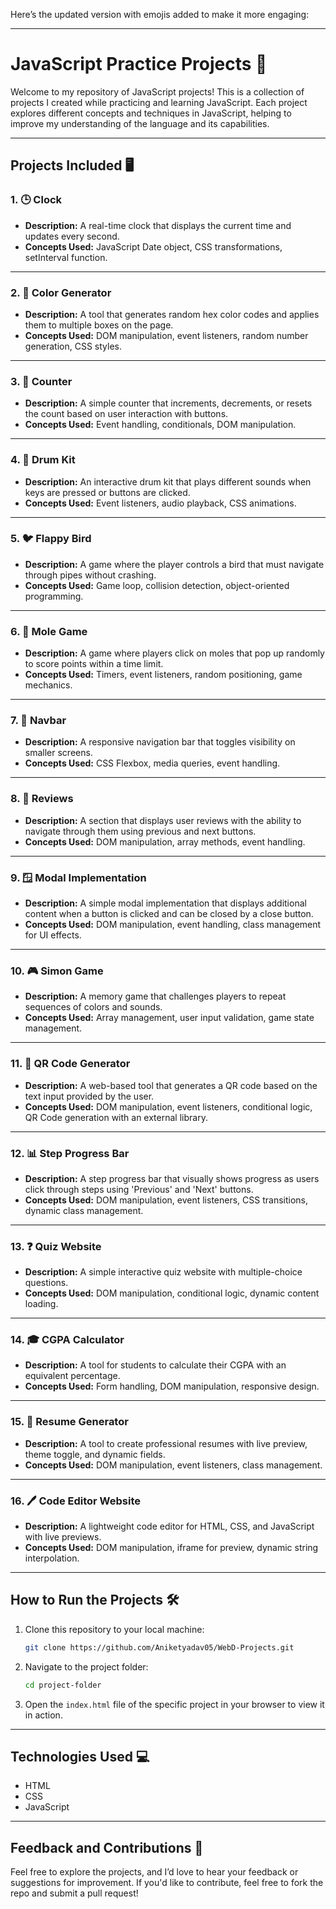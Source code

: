 Here’s the updated version with emojis added to make it more engaging:

---

# JavaScript Practice Projects 🚀

Welcome to my repository of JavaScript projects! This is a collection of projects I created while practicing and learning JavaScript. Each project explores different concepts and techniques in JavaScript, helping to improve my understanding of the language and its capabilities.

---

## Projects Included 🖥️

### **1. 🕒 Clock**  
- **Description:** A real-time clock that displays the current time and updates every second.  
- **Concepts Used:** JavaScript Date object, CSS transformations, setInterval function.

---

### **2. 🎨 Color Generator**  
- **Description:** A tool that generates random hex color codes and applies them to multiple boxes on the page.  
- **Concepts Used:** DOM manipulation, event listeners, random number generation, CSS styles.

---

### **3. 🔢 Counter**  
- **Description:** A simple counter that increments, decrements, or resets the count based on user interaction with buttons.  
- **Concepts Used:** Event handling, conditionals, DOM manipulation.

---

### **4. 🥁 Drum Kit**  
- **Description:** An interactive drum kit that plays different sounds when keys are pressed or buttons are clicked.  
- **Concepts Used:** Event listeners, audio playback, CSS animations.

---

### **5. 🐦 Flappy Bird**  
- **Description:** A game where the player controls a bird that must navigate through pipes without crashing.  
- **Concepts Used:** Game loop, collision detection, object-oriented programming.

---

### **6. 🦊 Mole Game**  
- **Description:** A game where players click on moles that pop up randomly to score points within a time limit.  
- **Concepts Used:** Timers, event listeners, random positioning, game mechanics.

---

### **7. 🧭 Navbar**  
- **Description:** A responsive navigation bar that toggles visibility on smaller screens.  
- **Concepts Used:** CSS Flexbox, media queries, event handling.

---

### **8. 💬 Reviews**  
- **Description:** A section that displays user reviews with the ability to navigate through them using previous and next buttons.  
- **Concepts Used:** DOM manipulation, array methods, event handling.

---

### **9. 🪟 Modal Implementation**  
- **Description:** A simple modal implementation that displays additional content when a button is clicked and can be closed by a close button.  
- **Concepts Used:** DOM manipulation, event handling, class management for UI effects.

---

### **10. 🎮 Simon Game**  
- **Description:** A memory game that challenges players to repeat sequences of colors and sounds.  
- **Concepts Used:** Array management, user input validation, game state management.

---

### **11. 📱 QR Code Generator**  
- **Description:** A web-based tool that generates a QR code based on the text input provided by the user.  
- **Concepts Used:** DOM manipulation, event listeners, conditional logic, QR Code generation with an external library.

---

### **12. 📊 Step Progress Bar**  
- **Description:** A step progress bar that visually shows progress as users click through steps using 'Previous' and 'Next' buttons.  
- **Concepts Used:** DOM manipulation, event listeners, CSS transitions, dynamic class management.

---

### **13. ❓ Quiz Website**  
- **Description:** A simple interactive quiz website with multiple-choice questions.  
- **Concepts Used:** DOM manipulation, conditional logic, dynamic content loading.

---

### **14. 🎓 CGPA Calculator**  
- **Description:** A tool for students to calculate their CGPA with an equivalent percentage.  
- **Concepts Used:** Form handling, DOM manipulation, responsive design.

---

### **15. 📜 Resume Generator**  
- **Description:** A tool to create professional resumes with live preview, theme toggle, and dynamic fields.  
- **Concepts Used:** DOM manipulation, event listeners, class management.

---

### **16. 🖊️ Code Editor Website**  
- **Description:** A lightweight code editor for HTML, CSS, and JavaScript with live previews.  
- **Concepts Used:** DOM manipulation, iframe for preview, dynamic string interpolation.

---

## How to Run the Projects 🛠️

1. Clone this repository to your local machine:
   ```bash
   git clone https://github.com/Aniketyadav05/WebD-Projects.git
   ```
2. Navigate to the project folder:
   ```bash
   cd project-folder
   ```
3. Open the `index.html` file of the specific project in your browser to view it in action.

---

## Technologies Used 💻

- HTML  
- CSS  
- JavaScript  

---

## Feedback and Contributions 🌟

Feel free to explore the projects, and I’d love to hear your feedback or suggestions for improvement. If you'd like to contribute, feel free to fork the repo and submit a pull request!

